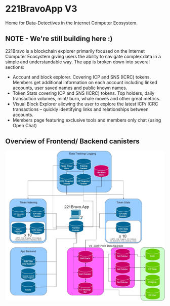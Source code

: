 # 221BravoApp V3
Home for Data-Detectives in the Internet Computer Ecosystem.

## NOTE - We're still building here :)

221Bravo is a blockchain explorer primarily focused on the Internet Computer Ecosystem giving users the ability to navigate complex data in a simple and understandable way. 
The app is broken down into several sections:

-	Account and block explorer. Covering ICP and SNS (ICRC) tokens. Members get additional information on each account including linked accounts, user saved names and public known names. 
-	Token Stats covering ICP and SNS (ICRC) tokens. Top holders, daily transaction volumes, mint/ burn, whale moves and other great metrics. 
-	Visual Block Explorer allowing the user to explore the latest ICP/ ICRC transactions – quickly identifying links and relationships between accounts. 
-	Members page featuring exclusive tools and members only chat (using Open Chat)

## Overview of Frontend/ Backend canisters 

![Canister Layout](221BravoApp.jpg)

 
